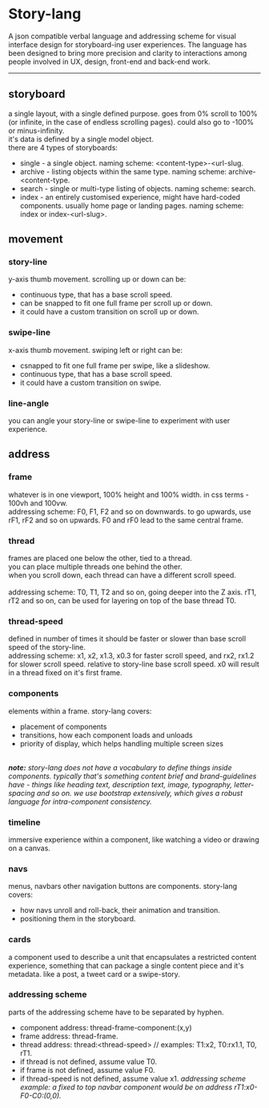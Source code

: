 # Story-lang
A json compatible verbal language and addressing scheme for visual interface design for storyboard-ing user experiences. The language has been designed to bring more precision and clarity to interactions among people involved in UX, design, front-end and back-end work.

<hr>

## storyboard
a single layout, with a single defined purpose. goes from 0% scroll to 100% (or infinite, in the case of endless scrolling pages). could also go to -100% or minus-infinity.
<br>
it's data is defined by a single model object.
<br>
there are 4 types of storyboards:
- single - a single object. naming scheme: &lt;content-type&gt;-&lt;url-slug.
- archive - listing objects within the same type. naming scheme: archive-&lt;content-type.
- search - single or multi-type listing of objects. naming scheme: search.
- index - an entirely customised experience, might have hard-coded components. usually home page or landing pages. naming scheme: index or index-&lt;url-slug&gt;.

## movement

### story-line
y-axis thumb movement. scrolling up or down can be:
- continuous type, that has a base scroll speed.
- can be snapped to fit one full frame per scroll up or down.
- it could have a custom transition on scroll up or down.

### swipe-line
x-axis thumb movement. swiping left or right can be:
- csnapped to fit one full frame per swipe, like a slideshow.
- continuous type, that has a base scroll speed.
- it could have a custom transition on swipe.

### line-angle
you can angle your story-line or swipe-line to experiment with user experience.

## address

### frame
whatever is in one viewport, 100% height and 100% width. in css terms - 100vh and 100vw.
<br>
addressing scheme: F0, F1, F2 and so on downwards. to go upwards, use rF1, rF2 and so on upwards. F0 and rF0 lead to the same central frame.

### thread
frames are placed one below the other, tied to a thread.<br>
you can place multiple threads one behind the other.<br>
when you scroll down, each thread can have a different scroll speed.<br>
<br>
addressing scheme: T0, T1, T2 and so on, going deeper into the Z axis. rT1, rT2 and so on, can be used for layering on top of the base thread T0.

### thread-speed
defined in number of times it should be faster or slower than base scroll speed of the story-line.<br>
addressing scheme: x1, x2, x1.3, x0.3 for faster scroll speed, and rx2, rx1.2 for slower scroll speed. relative to story-line base scroll speed. x0 will result in a thread fixed on it's first frame.

### components
elements within a frame. story-lang covers:
- placement of components
- transitions, how each component loads and unloads
- priority of display, which helps handling multiple screen sizes
<br>
<em><strong>note:</strong> story-lang does not have a vocabulary to define things inside components. typically that's something content brief and brand-guidelines have - things like heading text, description text, image, typography, letter-spacing and so on. we use bootstrap extensively, which gives a robust language for intra-component consistency.</em>

### timeline
immersive experience within a component, like watching a video or drawing on a canvas.

### navs
menus, navbars other navigation buttons are components. story-lang covers:
- how navs unroll and roll-back, their animation and transition.
- positioning them in the storyboard.

### cards
a component used to describe a unit that encapsulates a restricted content experience, something that can package a single content piece and it's metadata. like a post, a tweet card or a swipe-story.

### addressing scheme
parts of the addressing scheme have to be separated by hyphen.
- component address: thread-frame-component:(x,y)
- frame address: thread-frame.
- thread address: thread:&lt;thread-speed&gt; // examples: T1:x2, T0:rx1.1, T0, rT1.
- if thread is not defined, assume value T0.
- if frame is not defined, assume value F0.
- if thread-speed is not defined, assume value x1.
<em>addressing scheme example: a fixed to top navbar component would be on address rT1:x0-F0-C0:(0,0).</em>